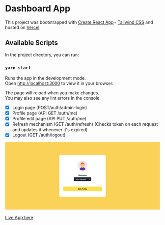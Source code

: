 # Dashboard App
This project was bootstrapped with [Create React App](https://github.com/facebook/create-react-app)+ [Tailwind CSS](tailwindcss.com/) and hosted on [Vercel](https://vercel.com/)

## Available Scripts

In the project directory, you can run:

### `yarn start`

Runs the app in the development mode.\
Open [http://localhost:3000](http://localhost:3000) to view it in your browser.

The page will reload when you make changes.\
You may also see any lint errors in the console.

- [x] Login page (POST/auth/admin-login)
- [x] Profile page (API GET /auth/me)
- [x] Profile edit page (API PUT /auth/me)
- [x] Refresh mechanism (GET /auth/refresh) (Checks token on each request and updates it whenever it's expired) 
- [x] Logout  (GET /auth/logout)

<div align="center"><img src="./src/dashboard-screenshot.png" alt="app screenshot" width="1000" /></div>

[Live App here](https://dashboard-six-bay.vercel.app/)